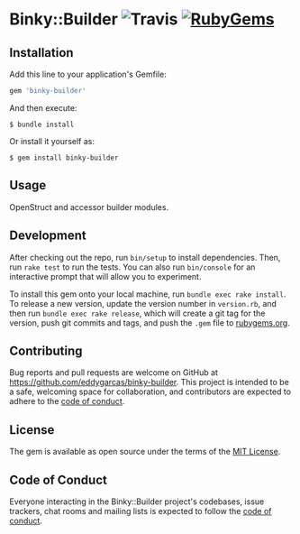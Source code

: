 # Binky::Builder ![Travis](https://travis-ci.org/eddygarcas/binky-builder.svg) [![RubyGems](https://badgen.net/rubygems/v/binky-builder)](https://rubygems.org/gems/binky-builder)

## Installation

Add this line to your application's Gemfile:

```ruby
gem 'binky-builder'
```

And then execute:

    $ bundle install

Or install it yourself as:

    $ gem install binky-builder

## Usage

OpenStruct and accessor builder modules. 

## Development

After checking out the repo, run `bin/setup` to install dependencies. Then, run `rake test` to run the tests. You can also run `bin/console` for an interactive prompt that will allow you to experiment.

To install this gem onto your local machine, run `bundle exec rake install`. To release a new version, update the version number in `version.rb`, and then run `bundle exec rake release`, which will create a git tag for the version, push git commits and tags, and push the `.gem` file to [rubygems.org](https://rubygems.org).

## Contributing

Bug reports and pull requests are welcome on GitHub at https://github.com/eddygarcas/binky-builder. This project is intended to be a safe, welcoming space for collaboration, and contributors are expected to adhere to the [code of conduct](https://github.com/[USERNAME]/binky-builder/blob/master/CODE_OF_CONDUCT.md).


## License

The gem is available as open source under the terms of the [MIT License](https://opensource.org/licenses/MIT).

## Code of Conduct

Everyone interacting in the Binky::Builder project's codebases, issue trackers, chat rooms and mailing lists is expected to follow the [code of conduct](https://github.com/[USERNAME]/binky-builder/blob/master/CODE_OF_CONDUCT.md).
